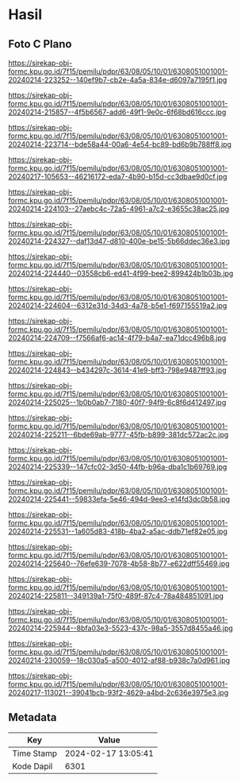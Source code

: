 # Hasil

## Foto C Plano

https://sirekap-obj-formc.kpu.go.id/7f15/pemilu/pdpr/63/08/05/10/01/6308051001001-20240214-223252--140ef9b7-cb2e-4a5a-834e-d6097a7195f1.jpg

https://sirekap-obj-formc.kpu.go.id/7f15/pemilu/pdpr/63/08/05/10/01/6308051001001-20240214-215857--4f5b6567-add6-49f1-9e0c-6f68bd616ccc.jpg

https://sirekap-obj-formc.kpu.go.id/7f15/pemilu/pdpr/63/08/05/10/01/6308051001001-20240214-223714--bde58a44-00a6-4e54-bc89-bd6b9b788ff8.jpg

https://sirekap-obj-formc.kpu.go.id/7f15/pemilu/pdpr/63/08/05/10/01/6308051001001-20240217-105653--46216172-eda7-4b90-b15d-cc3dbae9d0cf.jpg

https://sirekap-obj-formc.kpu.go.id/7f15/pemilu/pdpr/63/08/05/10/01/6308051001001-20240214-224103--27aebc4c-72a5-4961-a7c2-e3655c38ac25.jpg

https://sirekap-obj-formc.kpu.go.id/7f15/pemilu/pdpr/63/08/05/10/01/6308051001001-20240214-224327--daf13d47-d810-400e-be15-5b66ddec36e3.jpg

https://sirekap-obj-formc.kpu.go.id/7f15/pemilu/pdpr/63/08/05/10/01/6308051001001-20240214-224440--03558cb6-ed41-4f99-bee2-899424b1b03b.jpg

https://sirekap-obj-formc.kpu.go.id/7f15/pemilu/pdpr/63/08/05/10/01/6308051001001-20240214-224604--6312e31d-34d3-4a78-b5e1-f697155519a2.jpg

https://sirekap-obj-formc.kpu.go.id/7f15/pemilu/pdpr/63/08/05/10/01/6308051001001-20240214-224709--f7566af6-ac14-4f79-b4a7-ea71dcc496b8.jpg

https://sirekap-obj-formc.kpu.go.id/7f15/pemilu/pdpr/63/08/05/10/01/6308051001001-20240214-224843--b434297c-3614-41e9-bff3-798e9487ff93.jpg

https://sirekap-obj-formc.kpu.go.id/7f15/pemilu/pdpr/63/08/05/10/01/6308051001001-20240214-225025--1b0b0ab7-7180-40f7-94f9-6c8f6d412497.jpg

https://sirekap-obj-formc.kpu.go.id/7f15/pemilu/pdpr/63/08/05/10/01/6308051001001-20240214-225211--6bde69ab-9777-45fb-b899-381dc572ac2c.jpg

https://sirekap-obj-formc.kpu.go.id/7f15/pemilu/pdpr/63/08/05/10/01/6308051001001-20240214-225339--147cfc02-3d50-44fb-b96a-dba1c1b69769.jpg

https://sirekap-obj-formc.kpu.go.id/7f15/pemilu/pdpr/63/08/05/10/01/6308051001001-20240214-225441--59833efa-5e46-494d-9ee3-e14fd3dc0b58.jpg

https://sirekap-obj-formc.kpu.go.id/7f15/pemilu/pdpr/63/08/05/10/01/6308051001001-20240214-225531--1a605d83-418b-4ba2-a5ac-ddb71ef82e05.jpg

https://sirekap-obj-formc.kpu.go.id/7f15/pemilu/pdpr/63/08/05/10/01/6308051001001-20240214-225640--76efe639-7078-4b58-8b77-e622dff55469.jpg

https://sirekap-obj-formc.kpu.go.id/7f15/pemilu/pdpr/63/08/05/10/01/6308051001001-20240214-225811--349139a1-75f0-489f-87c4-78a484851091.jpg

https://sirekap-obj-formc.kpu.go.id/7f15/pemilu/pdpr/63/08/05/10/01/6308051001001-20240214-225944--8bfa03e3-5523-437c-98a5-3557d8455a46.jpg

https://sirekap-obj-formc.kpu.go.id/7f15/pemilu/pdpr/63/08/05/10/01/6308051001001-20240214-230059--18c030a5-a500-4012-af88-b938c7a0d961.jpg

https://sirekap-obj-formc.kpu.go.id/7f15/pemilu/pdpr/63/08/05/10/01/6308051001001-20240217-113021--39041bcb-93f2-4629-a4bd-2c636e3975e3.jpg


## Metadata

| Key        | Value               |
| ---------- | ------------------- |
| Time Stamp | 2024-02-17 13:05:41 |
| Kode Dapil | 6301                |



